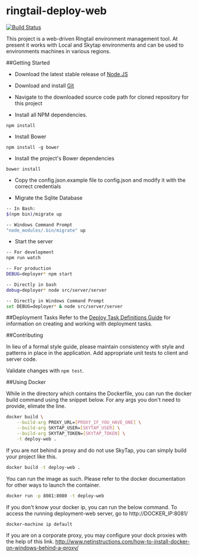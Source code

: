 ringtail-deploy-web
===================
[![Build Status](https://travis-ci.org/fti-technology/ringtail-deploy-web.svg)](https://travis-ci.org/fti-technology/ringtail-deploy-web)

This project is a web-driven Ringtail environment management tool. At present it works with Local and Skytap environments and can be used to environments machines in various regions.

##Getting Started

* Download the latest stable release of [Node.JS](http://nodejs.org/dist/)

* Download and install [Git](https://www.git-scm.com/download/win)

* Navigate to the downloaded source code path for cloned repository for this project

* Install all NPM dependencies.
```
npm install
```

* Install Bower
```
npm install -g bower
```

* Install the project's Bower dependencies
```
bower install
```

* Copy the config.json.example file to config.json and modify it with the correct credentials

* Migrate the Sqlite Database
```bash
-- In Bash:
$(npm bin)/migrate up

-- Windows Command Prompt
"node_modules/.bin/migrate" up
```

* Start the server
```bash
-- For development
npm run watch

-- For production
DEBUG=deployer* npm start

-- Directly in bash
debug=deployer* node src/server/server

-- Directly in Windows Command Prompt
set DEBUG=deployer* & node src/server/server
```


##Deployment Tasks
Refer to the [Deploy Task Definitions Guide](TASKDEFS.md) for information on creating and working with deployment tasks.

##Contributing

In lieu of a formal style guide, please maintain consistency with style and patterns in place in the application. Add appropriate unit tests to client and server code.

Validate changes with `npm test`.


##Using Docker

While in the directory which contains the Dockerfile, you can run the docker build command using the snippet below. For any args you don't need to provide, elimate the line.
```sh
docker build \
	--build-arg PROXY_URL=[PROXY_IF_YOU_HAVE_ONE] \
	--build-arg SKYTAP_USER=[SKYTAP_USER] \
	--build-arg SKYTAP_TOKEN=[SKYTAP_TOKEN] \
	-t deploy-web .
```

If you are not behind a proxy and do not use SkyTap, you can simply build your project like this.

```sh
docker build -t deploy-web .
```

You can run the image as such. Please refer to the docker documentation for other ways to launch the container.

```sh
docker run -p 8081:8080 -t deploy-web
```

If you don't know your docker ip, you can run the below command. To access the running deployment-web server, go to http://DOCKER_IP:8081/

```sh
docker-machine ip default
```


If you are on a corporate proxy, you may configure your dock proxies with the help of this link. http://www.netinstructions.com/how-to-install-docker-on-windows-behind-a-proxy/
